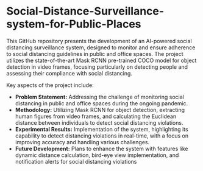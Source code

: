 # Social-Distance-Surveillance-system-for-Public-Places

This GitHub repository presents the development of an AI-powered social distancing surveillance system, designed to monitor and ensure adherence to social distancing guidelines in public and office spaces. The project utilizes the state-of-the-art Mask RCNN pre-trained COCO model for object detection in video frames, focusing particularly on detecting people and assessing their compliance with social distancing.

Key aspects of the project include:

* **Problem Statement:** Addressing the challenge of monitoring social distancing in public and office spaces during the ongoing pandemic.
* **Methodology:** Utilizing Mask RCNN for object detection, extracting human figures from video frames, and calculating the Euclidean distance between individuals to detect social distancing violations.
* **Experimental Results:** Implementation of the system, highlighting its capability to detect distancing violations in real-time, with a focus on improving accuracy and handling various challenges.
* **Future Development:** Plans to enhance the system with features like dynamic distance calculation, bird-eye view implementation, and notification alerts for social distancing violations​
